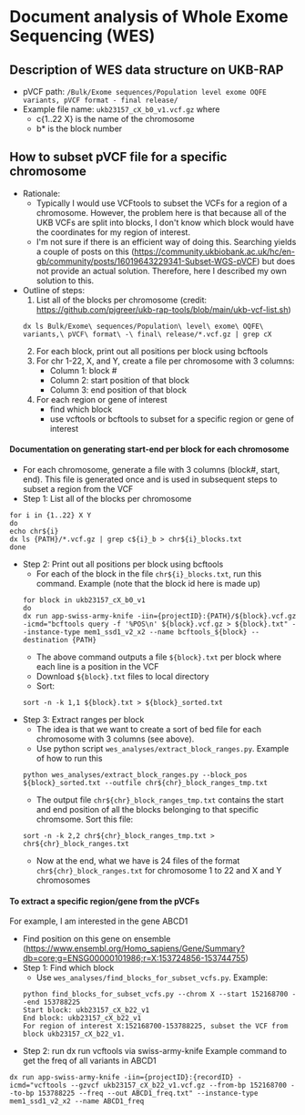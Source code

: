 # Document analysis of Whole Exome Sequencing (WES)

## Description of WES data structure on UKB-RAP
- pVCF path: `/Bulk/Exome sequences/Population level exome OQFE variants, pVCF format - final release/`
- Example file name: `ukb23157_cX_b0_v1.vcf.gz` where
    - c{1..22 X} is the name of the chromosome
    - b* is the block number

## How to subset pVCF file for a specific chromosome
- Rationale: 
    - Typically I would use VCFtools to subset the VCFs for a region of a chromosome. However, the problem here is that because all of the UKB VCFs are split into blocks, I don't know which block would have the coordinates for my region of interest. 
    - I'm not sure if there is an efficient way of doing this. Searching yields a couple of posts on this (https://community.ukbiobank.ac.uk/hc/en-gb/community/posts/16019643229341-Subset-WGS-pVCF) but does not provide an actual solution. Therefore, here I described my own solution to this. 
- Outline of steps: 
    1. List all of the blocks per chromosome (credit: https://github.com/pjgreer/ukb-rap-tools/blob/main/ukb-vcf-list.sh)
    ```
    dx ls Bulk/Exome\ sequences/Population\ level\ exome\ OQFE\ variants,\ pVCF\ format\ -\ final\ release/*.vcf.gz | grep cX
    ```
    2. For each block, print out all positions per block using bcftools 
    3. For chr 1-22, X, and Y, create a file per chromosome with 3 columns: 
        - Column 1: block #
        - Column 2: start position of that block
        - Column 3: end position of that block
    4. For each region or gene of interest
        - find which block
        - use vcftools or bcftools to subset for a specific region or gene of interest

#### Documentation on generating start-end per block for each chromosome
- For each chromosome, generate a file with 3 columns (block#, start, end). This file is generated once and is used in subsequent steps to subset a region from the VCF
- Step 1: List all of the blocks per chromosome
```
for i in {1..22} X Y
do
echo chr${i} 
dx ls {PATH}/*.vcf.gz | grep c${i}_b > chr${i}_blocks.txt
done
```

- Step 2: Print out all positions per block using bcftools
    - For each of the block in the file `chr${i}_blocks.txt`, run this command. Example (note that the block id here is made up)
    ```
    for block in ukb23157_cX_b0_v1
    do
    dx run app-swiss-army-knife -iin={projectID}:{PATH}/${block}.vcf.gz -icmd="bcftools query -f '%POS\n' ${block}.vcf.gz > ${block}.txt" --instance-type mem1_ssd1_v2_x2 --name bcftools_${block} --destination {PATH}
    ```
    - The above command outputs a file `${block}.txt` per block where each line is a position in the VCF 
    - Download `${block}.txt` files to local directory
    - Sort: 
    ```
    sort -n -k 1,1 ${block}.txt > ${block}_sorted.txt
    ```
- Step 3: Extract ranges per block
    - The idea is that we want to create a sort of bed file for each chromosome with 3 columns (see above).
    - Use python script `wes_analyses/extract_block_ranges.py`. Example of how to run this
    ```
    python wes_analyses/extract_block_ranges.py --block_pos ${block}_sorted.txt --outfile chr${chr}_block_ranges_tmp.txt
    ```
    - The output file `chr${chr}_block_ranges_tmp.txt` contains the start and end position of all the blocks belonging to that specific chromsome. Sort this file:
    ```
    sort -n -k 2,2 chr${chr}_block_ranges_tmp.txt > chr${chr}_block_ranges.txt
    ```
    - Now at the end, what we have is 24 files of the format `chr${chr}_block_ranges.txt` for chromosome 1 to 22 and X and Y chromosomes

#### To extract a specific region/gene from the pVCFs
For example, I am interested in the gene ABCD1
- Find position on this gene on ensemble (https://www.ensembl.org/Homo_sapiens/Gene/Summary?db=core;g=ENSG00000101986;r=X:153724856-153744755)
- Step 1: Find which block
    - Use `wes_analyses/find_blocks_for_subset_vcfs.py`. Example:
    ```
    python find_blocks_for_subset_vcfs.py --chrom X --start 152168700 --end 153788225
    Start block: ukb23157_cX_b22_v1
    End block: ukb23157_cX_b22_v1
    For region of interest X:152168700-153788225, subset the VCF from block ukb23157_cX_b22_v1.
    ```
- Step 2: run dx run vcftools via swiss-army-knife
Example command to get the freq of all variants in ABCD1
```
dx run app-swiss-army-knife -iin={projectID}:{recordID} -icmd="vcftools --gzvcf ukb23157_cX_b22_v1.vcf.gz --from-bp 152168700 --to-bp 153788225 --freq --out ABCD1_freq.txt" --instance-type mem1_ssd1_v2_x2 --name ABCD1_freq
```